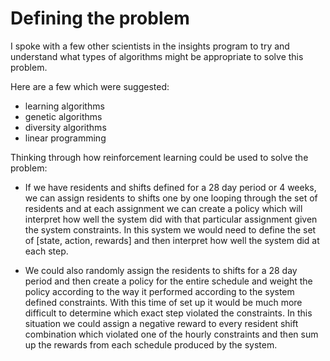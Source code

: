 # Defining the problem

I spoke with a few other scientists in the insights program to try and understand what types of algorithms might be appropriate 
to solve this problem.

Here are a few which were suggested:

- learning algorithms
- genetic algorithms
- diversity algorithms
- linear programming

Thinking through how reinforcement learning could be used to solve the problem:

- If we have residents and shifts defined for a 28 day period or 4 weeks, we can assign residents to shifts one by one looping through 
the set of residents and at each assignment we can create a policy which will interpret how well the system did with that particular assignment
given the system constraints. In this system we would need to define the set of [state, action, rewards] and then interpret how well the system did at each step.

- We could also randomly assign the residents to shifts for a 28 day period and then create a policy for the entire schedule and weight the 
policy according to the way it performed according to the system defined constraints. With this time of set up it would be much more difficult
to determine which exact step violated the constraints. In this situation we could assign a negative reward to every resident shift combination
which violated one of the hourly constraints and then sum up the rewards from each schedule produced by the system.

